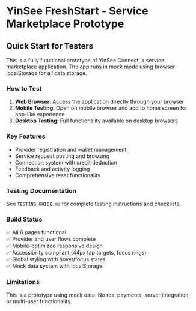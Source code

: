 # YinSee FreshStart - Service Marketplace Prototype

## Quick Start for Testers

This is a fully functional prototype of YinSee Connect, a service marketplace application. The app runs in mock mode using browser localStorage for all data storage.

### How to Test
1. **Web Browser**: Access the application directly through your browser
2. **Mobile Testing**: Open on mobile browser and add to home screen for app-like experience
3. **Desktop Testing**: Full functionality available on desktop browsers

### Key Features
- Provider registration and wallet management
- Service request posting and browsing
- Connection system with credit deduction
- Feedback and activity logging
- Comprehensive reset functionality

### Testing Documentation
See `TESTING_GUIDE.md` for complete testing instructions and checklists.

### Build Status
✅ All 6 pages functional  
✅ Provider and user flows complete  
✅ Mobile-optimized responsive design  
✅ Accessibility compliant (44px tap targets, focus rings)  
✅ Global styling with hover/focus states  
✅ Mock data system with localStorage  

### Limitations
This is a prototype using mock data. No real payments, server integration, or multi-user functionality.
